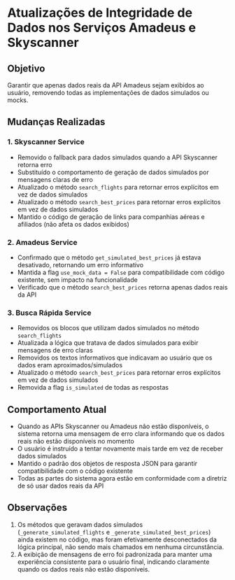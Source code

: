 # Atualizações de Integridade de Dados nos Serviços Amadeus e Skyscanner

## Objetivo
Garantir que apenas dados reais da API Amadeus sejam exibidos ao usuário, removendo todas as implementações de dados simulados ou mocks.

## Mudanças Realizadas

### 1. Skyscanner Service
- Removido o fallback para dados simulados quando a API Skyscanner retorna erro
- Substituído o comportamento de geração de dados simulados por mensagens claras de erro
- Atualizado o método `search_flights` para retornar erros explícitos em vez de dados simulados
- Atualizado o método `search_best_prices` para retornar erros explícitos em vez de dados simulados
- Mantido o código de geração de links para companhias aéreas e afiliados (não afeta os dados exibidos)

### 2. Amadeus Service
- Confirmado que o método `get_simulated_best_prices` já estava desativado, retornando um erro informativo
- Mantida a flag `use_mock_data = False` para compatibilidade com código existente, sem impacto na funcionalidade
- Verificado que o método `search_best_prices` retorna apenas dados reais da API

### 3. Busca Rápida Service
- Removidos os blocos que utilizam dados simulados no método `search_flights` 
- Atualizada a lógica que tratava de dados simulados para exibir mensagens de erro claras
- Removidos os textos informativos que indicavam ao usuário que os dados eram aproximados/simulados
- Atualizado o método `search_best_prices` para retornar erros explícitos em vez de dados simulados
- Removida a flag `is_simulated` de todas as respostas

## Comportamento Atual
- Quando as APIs Skyscanner ou Amadeus não estão disponíveis, o sistema retorna uma mensagem de erro clara informando que os dados reais não estão disponíveis no momento
- O usuário é instruído a tentar novamente mais tarde em vez de receber dados simulados
- Mantido o padrão dos objetos de resposta JSON para garantir compatibilidade com o código existente 
- Todas as partes do sistema agora estão em conformidade com a diretriz de só usar dados reais da API

## Observações
1. Os métodos que geravam dados simulados (`_generate_simulated_flights` e `_generate_simulated_best_prices`) ainda existem no código, mas foram efetivamente desconectados da lógica principal, não sendo mais chamados em nenhuma circunstância.
2. A exibição de mensagens de erro foi padronizada para manter uma experiência consistente para o usuário final, indicando claramente quando os dados reais não estão disponíveis.